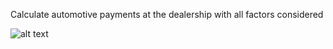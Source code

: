 Calculate automotive payments at the dealership with all factors considered

![alt text](<Screenshot 2025-04-01 at 12.54.21 PM.png>)